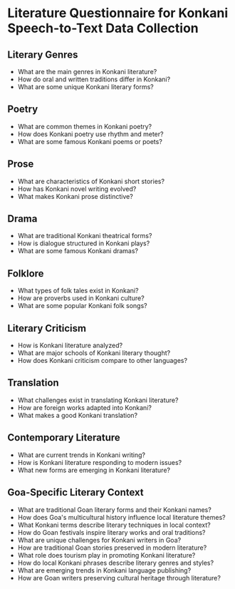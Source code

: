 # Literature Questionnaire for Konkani Speech-to-Text Data Collection

## Literary Genres

- What are the main genres in Konkani literature?
- How do oral and written traditions differ in Konkani?
- What are some unique Konkani literary forms?

## Poetry

- What are common themes in Konkani poetry?
- How does Konkani poetry use rhythm and meter?
- What are some famous Konkani poems or poets?

## Prose

- What are characteristics of Konkani short stories?
- How has Konkani novel writing evolved?
- What makes Konkani prose distinctive?

## Drama

- What are traditional Konkani theatrical forms?
- How is dialogue structured in Konkani plays?
- What are some famous Konkani dramas?

## Folklore

- What types of folk tales exist in Konkani?
- How are proverbs used in Konkani culture?
- What are some popular Konkani folk songs?

## Literary Criticism

- How is Konkani literature analyzed?
- What are major schools of Konkani literary thought?
- How does Konkani criticism compare to other languages?

## Translation

- What challenges exist in translating Konkani literature?
- How are foreign works adapted into Konkani?
- What makes a good Konkani translation?

## Contemporary Literature

- What are current trends in Konkani writing?
- How is Konkani literature responding to modern issues?
- What new forms are emerging in Konkani literature?

## Goa-Specific Literary Context

- What are traditional Goan literary forms and their Konkani names?
- How does Goa's multicultural history influence local literature themes?
- What Konkani terms describe literary techniques in local context?
- How do Goan festivals inspire literary works and oral traditions?
- What are unique challenges for Konkani writers in Goa?
- How are traditional Goan stories preserved in modern literature?
- What role does tourism play in promoting Konkani literature?
- How do local Konkani phrases describe literary genres and styles?
- What are emerging trends in Konkani language publishing?
- How are Goan writers preserving cultural heritage through literature?
